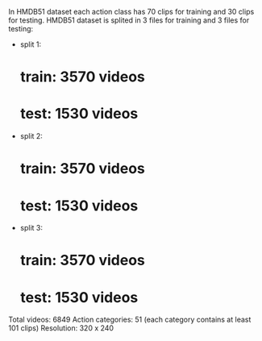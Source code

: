 In HMDB51 dataset each action class has 70 clips for training and 30 clips for testing.
HMDB51 dataset is splited in 3 files for training and 3 files for testing:
- split 1:
    # train: 3570 videos
    # test: 1530 videos
- split 2:
    # train: 3570 videos
    # test: 1530 videos
- split 3:
    # train: 3570 videos
    # test: 1530 videos

Total videos: 6849
Action categories: 51 (each category contains at least 101 clips)
Resolution: 320 x 240